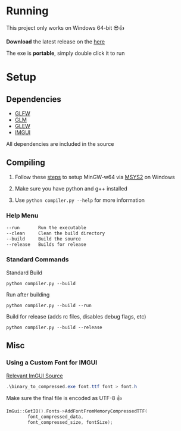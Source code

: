 # Running

This project only works on Windows 64-bit 😎👍

**Download** the latest release on the [here](https://github.com/Macawls/OpenGL/releases/latest)

The exe is **portable**, simply double click it to run

# Setup

## Dependencies

* [GLFW](https://www.glfw.org/)
* [GLM](https://glm.g-truc.net/0.9.9/)
* [GLEW](https://glew.sourceforge.net/)
* [IMGUI](https://github.com/ocornut/imgui)

All dependencies are included in the source

## Compiling

1. Follow these [steps](https://code.visualstudio.com/docs/cpp/config-mingw) to setup MinGW-w64 via [MSYS2](https://www.msys2.org/) on Windows

2. Make sure you have python and g++ installed

3. Use `python compiler.py --help` for more information

### Help Menu

```txt
--run       Run the executable
--clean     Clean the build directory
--build     Build the source
--release   Builds for release
```

### Standard Commands

Standard Build

```shell
python compiler.py --build
```

Run after building

```shell
python compiler.py --build --run
```

Build for release (adds rc files, disables debug flags, etc)

```shell
python compiler.py --build --release
```

## Misc

### Using a Custom Font for IMGUI

[Relevant ImGUI Source](https://github.com/ocornut/imgui/blob/master/misc/fonts/binary_to_compressed_c.cpp)

```powershell
.\binary_to_compressed.exe font.ttf font > font.h
```

Make sure the final file is encoded as UTF-8 👍

```cpp
ImGui::GetIO().Fonts->AddFontFromMemoryCompressedTTF(
        font_compressed_data, 
        font_compressed_size, fontSize);
```
